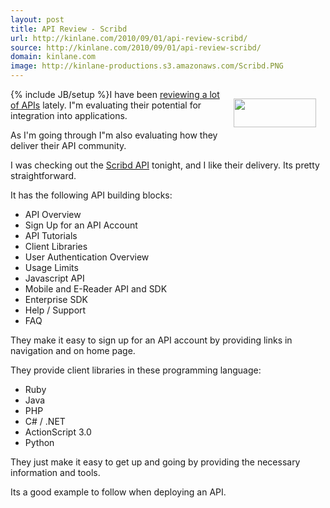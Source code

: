 ```yaml
---
layout: post
title: API Review - Scribd
url: http://kinlane.com/2010/09/01/api-review-scribd/
source: http://kinlane.com/2010/09/01/api-review-scribd/
domain: kinlane.com
image: http://kinlane-productions.s3.amazonaws.com/Scribd.PNG
---
```

{% include JB/setup %}<a href="http://www.scribd.com/developers" target="_blank"><img class="alignnone" style="padding: 15px;" title="Scribd" src="http://kinlane-productions.s3.amazonaws.com/Scribd.PNG" alt="" width="132" height="46" align="right" /></a>I have been <a href="http://www.kinlane.com/2010/08/application-programming-interfaces-api/">reviewing a lot of APIs</a> lately. I"m evaluating their potential for integration into applications.<p></p>
As I'm going through I"m also evaluating how they deliver their API community.<p></p>
I was checking out the <a href="http://www.scribd.com/developers" target="_blank">Scribd API</a> tonight, and I like their delivery. Its pretty straightforward.<p></p>
It has the following API building blocks:
<ul class="mainlist">
	<li>API Overview</li>
	<li>Sign Up for an API Account</li>
	<li>API Tutorials</li>
	<li>Client Libraries</li>
	<li>User Authentication Overview</li>
	<li>Usage Limits</li>
	<li>Javascript API</li>
	<li>Mobile and E-Reader API and SDK</li>
	<li>Enterprise SDK</li>
	<li>Help / Support</li>
	<li>FAQ</li>
</ul>
They make it easy to sign up for an API account by providing links in navigation and on home page.<p></p>
They provide client libraries in these programming language:
<ul class="mainlist">
	<li>Ruby</li>
	<li>Java</li>
	<li>PHP</li>
	<li>C# / .NET</li>
	<li>ActionScript 3.0</li>
	<li>Python</li>
</ul>
They just make it easy to get up and going by providing the necessary information and tools.<p></p>
Its a good example to follow when deploying an API.
